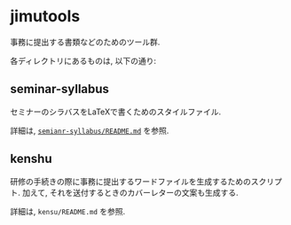 # jimutools

事務に提出する書類などのためのツール群.

各ディレクトリにあるものは, 以下の通り:

## seminar-syllabus

セミナーのシラバスをLaTeXで書くためのスタイルファイル.

詳細は,
[`semianr-syllabus/README.md`](semianr-syllabus/README.md)
を参照.

## kenshu

研修の手続きの際に事務に提出するワードファイルを生成するためのスクリプト.
加えて, それを送付するときのカバーレターの文案も生成する.

詳細は,
`kensu/README.md`
を参照.

